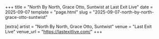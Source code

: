 +++
title = "North By North, Grace Otto, Suntwist at Last Exit Live"
date = 2025-09-07
template = "page.html"
slug = "2025-09-07-north-by-north-grace-otto-suntwist"

[extra]
artist = "North By North, Grace Otto, Suntwist"
venue = "Last Exit Live"
venue_url = "https://lastexitlive.com/"
+++
